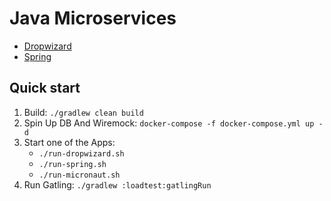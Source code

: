 # Java Microservices
- [Dropwizard](dropwizard-app/README.md)
- [Spring](spring-app/README.md)

## Quick start
1. Build: `./gradlew clean build`
2. Spin Up DB And Wiremock: `docker-compose -f docker-compose.yml up -d`
3. Start one of the Apps: 
   - `./run-dropwizard.sh`
   - `./run-spring.sh`
   - `./run-micronaut.sh`
4. Run Gatling: `./gradlew :loadtest:gatlingRun`
